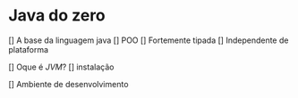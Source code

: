 # Java do zero

[] A base da linguagem java
    [] POO
    [] Fortemente tipada
    [] Independente de plataforma

[] Oque é *JVM*?
[] instalação

[] Ambiente de desenvolvimento